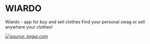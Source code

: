 # WIARDO
Wiardo - app for buy and sell clothes
Find your personal swag or sell anywhere your clothes!

<a href="https://i.imgur.com/BTCjCaf.jpg"><img src="https://i.imgur.com/BTCjCaf.jpg" title="source: imgur.com" /></a>
